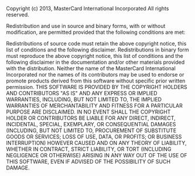 Copyright (c) 2013, MasterCard International Incorporated
All rights reserved.

Redistribution and use in source and binary forms, with or without modification, are 
permitted provided that the following conditions are met:

Redistributions of source code must retain the above copyright notice, this list of 
conditions and the following disclaimer.
Redistributions in binary form must reproduce the above copyright notice, this list of 
conditions and the following disclaimer in the documentation and/or other materials 
provided with the distribution.
Neither the name of the MasterCard International Incorporated nor the names of its 
contributors may be used to endorse or promote products derived from this software 
without specific prior written permission.
THIS SOFTWARE IS PROVIDED BY THE COPYRIGHT HOLDERS AND CONTRIBUTORS "AS IS" AND ANY 
EXPRESS OR IMPLIED WARRANTIES, INCLUDING, BUT NOT LIMITED TO, THE IMPLIED WARRANTIES 
OF MERCHANTABILITY AND FITNESS FOR A PARTICULAR PURPOSE ARE DISCLAIMED. IN NO EVENT 
SHALL THE COPYRIGHT HOLDER OR CONTRIBUTORS BE LIABLE FOR ANY DIRECT, INDIRECT, 
INCIDENTAL, SPECIAL, EXEMPLARY, OR CONSEQUENTIAL DAMAGES (INCLUDING, BUT NOT LIMITED
TO, PROCUREMENT OF SUBSTITUTE GOODS OR SERVICES; LOSS OF USE, DATA, OR PROFITS; 
OR BUSINESS INTERRUPTION) HOWEVER CAUSED AND ON ANY THEORY OF LIABILITY, WHETHER 
IN CONTRACT, STRICT LIABILITY, OR TORT (INCLUDING NEGLIGENCE OR OTHERWISE) ARISING 
IN ANY WAY OUT OF THE USE OF THIS SOFTWARE, EVEN IF ADVISED OF THE POSSIBILITY OF 
SUCH DAMAGE.